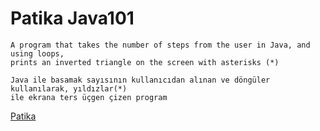 # Patika Java101
```
A program that takes the number of steps from the user in Java, and using loops, 
prints an inverted triangle on the screen with asterisks (*)
```

```
Java ile basamak sayısının kullanıcıdan alınan ve döngüler kullanılarak, yıldızlar(*) 
ile ekrana ters üçgen çizen program
```
[Patika](https://academy.patika.dev/courses/java101)